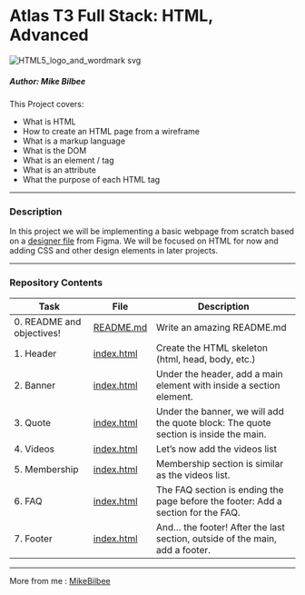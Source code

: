 <h1> Atlas T3 Full Stack: HTML, Advanced </h1>

![HTML5_logo_and_wordmark svg](https://github.com/MikeBilbee/atlas-web-development/assets/119973248/7b21f249-79d2-42e6-b35f-0fe665247dfd)

<h5> Author: Mike Bilbee </h5>

This Project covers:
* What is HTML
* How to create an HTML page from a wireframe
* What is a markup language
* What is the DOM
* What is an element / tag
* What is an attribute
* What the purpose of each HTML tag
---

<h3> Description </h3>

In this project we will be implementing a basic webpage from scratch based on a [designer file](https://www.figma.com/file/XrEAsu1vQj5fhVaNG38d2W/Homepage) from Figma. We will be focused on HTML for now and adding CSS and other design elements in later projects.



---

<h3> Repository Contents </h3>

| Task | File | Description |
| ----- | ----- | ----- |
| 0. README and objectives! | [README.md]() | Write an amazing README.md |
| 1. Header | [index.html]() | Create the HTML skeleton (html, head, body, etc.) |
| 2. Banner | [index.html]() | Under the header, add a main element with inside a section element. |
| 3. Quote | [index.html]() | Under the banner, we will add the quote block: The quote section is inside the main. |
| 4. Videos | [index.html]() | Let’s now add the videos list |
| 5. Membership | [index.html]() | Membership section is similar as the videos list. |
| 6. FAQ | [index.html]() | The FAQ section is ending the page before the footer: Add a section for the FAQ. |
| 7. Footer | [index.html]() | And… the footer! After the last section, outside of the main, add a footer. |



---

More from me : [MikeBilbee](https://github.com/MikeBilbee)
